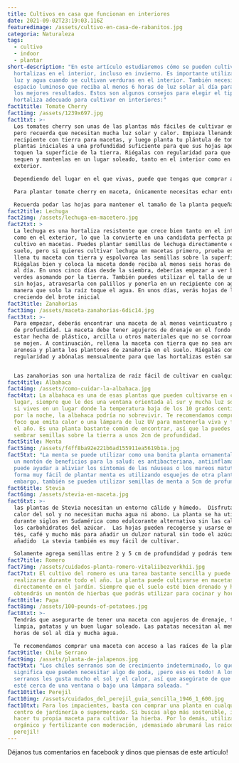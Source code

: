 ```yaml
---
title: Cultivos en casa que funcionan en interiores
date: 2021-09-02T23:19:03.116Z
featuredimage: /assets/cultivo-en-casa-de-rabanitos.jpg
categoria: Naturaleza
tags:
  - cultivo
  - indoor
  - plantar
short-description: "En este artículo estudiaremos cómo se pueden cultivar
  hortalizas en el interior, incluso en invierno. Es importante utilizar mucha
  luz y agua cuando se cultivan verduras en el interior. También necesitarás un
  espacio luminoso que reciba al menos 6 horas de luz solar al día para obtener
  los mejores resultados. Estos son algunos consejos para elegir el tipo de
  hortaliza adecuado para cultivar en interiores:"
fact1title: Tomate Cherry
fact1img: /assets/1239x697.jpg
fact1txt: >-
  Los tomates cherry son unas de las plantas más fáciles de cultivar en macetas,
  pero recuerda que necesitan mucha luz solar y calor. Empieza llenando el
  recipiente con tierra para macetas, y luego planta tu plántula de tomate o las
  plantas iniciales a una profundidad suficiente para que sus hojas apenas
  toquen la superficie de la tierra. Riégalas con regularidad para que no se
  sequen y mantenlas en un lugar soleado, tanto en el interior como en el
  exterior.

  Dependiendo del lugar en el que vivas, puede que tengas que comprar algunos suministros más para asegurarte de que la planta se mantiene sana. Una lámpara de cultivo suele ser suficiente si la temporada de cultivo no es lo suficientemente larga como para que reciban luz solar natural. 

  Para plantar tomate cherry en maceta, únicamente necesitas echar entre 3 y 5 tomates con suficiente espacio entre cada uno de ellos y verás como tendrás una plántula en unos días.

  Recuerda podar las hojas para mantener el tamaño de la planta pequeña, también puedes usar palillos de banderillas para darle la forma y altura que deseas.
fact2title: Lechuga
fact2img: /assets/lechuga-en-macetero.jpg
fact2txt: >
  La lechuga es una hortaliza resistente que crece bien tanto en el interior
  como en el exterior, lo que la convierte en una candidata perfecta para el
  cultivo en macetas. Puedes plantar semillas de lechuga directamente en el
  suelo, pero si quieres cultivar lechuga en macetas primero, prueba este truco:
  llena tu maceta con tierra y espolvorea las semillas sobre la superficie.
  Riégalas bien y coloca la maceta donde reciba al menos seis horas de luz solar
  al día. En unos cinco días desde la siembra, deberías empezar a ver brotes
  verdes asomando por la tierra. También puedes utilizar el tallo de una lechuga
  sin hojas, atravesarla con palillos y ponerla en un recipiente con agua de
  manera que solo la raíz toque el agua. En unos días, verás hojas de lechuga
  creciendo del brote inicial
fact3title: Zanahorias
fact3img: /assets/maceta-zanahorias-6dic14.jpg
fact3txt: >-
  Para empezar, deberás encontrar una maceta de al menos veinticuatro pulgadas
  de profundidad. La maceta debe tener agujeros de drenaje en el fondo y debe
  estar hecha de plástico, arcilla u otros materiales que no se corroan cuando
  se mojen. A continuación, rellena la maceta con tierra que no sea arenosa ni
  arenosa y planta los plantones de zanahoria en el suelo. Riégalas con
  regularidad y abónalas mensualmente para que las hortalizas estén sanas .


  Las zanahorias son una hortaliza de raíz fácil de cultivar en cualquier huerto doméstico. Puedes plantarlas en el interior o en el exterior, dependiendo de la época del año. Si siembra las semillas de zanahoria en el interior, utilice macetas de turba porque no causarán problemas con la enfermedad del "damping off", que es causada por hongos del suelo.
fact4title: Albahaca
fact4img: /assets/como-cuidar-la-albahaca.jpg
fact4txt: La albahaca es una de esas plantas que pueden cultivarse en cualquier
  lugar, siempre que le des una ventana orientada al sur y mucha luz solar, pero
  si vives en un lugar donde la temperatura baja de los 10 grados centígrados
  por la noche, la albahaca podría no sobrevivir. Te recomendamos comprar un
  foco que emita calor o una lámpara de luz UV para mantenerla viva y feliz todo
  el año. Es una planta bastante común de encontrar, así que la puedes comprar o
  sembrar semillas sobre la tierra a unos 2cm de profundidad.
fact5title: Menta
fact5img: /assets/f4ff8ba92e221b6ad155911ea5619b1a.jpg
fact5txt: "La menta se puede utilizar como una bonita planta ornamental y tiene
  un montón de beneficios para la salud: es antibacteriana, antiinflamatoria y
  puede ayudar a aliviar los síntomas de las náuseas o los mareos matutinos. Una
  forma muy fácil de plantar menta es utilizando esquejes de otra planta. Sin
  embargo, también se pueden utilizar semillas de menta a 5cm de profundidad."
fact6title: Stevia
fact6img: /assets/stevia-en-maceta.jpg
fact6txt: >-
  las plantas de Stevia necesitan un entorno cálido y húmedo.  Disfrutan del
  calor del sol y no necesitan mucha agua ni abono. La planta se ha utilizado
  durante siglos en Sudamérica como edulcorante alternativo sin las calorías y
  los carbohidratos del azúcar.  Las hojas pueden recogerse y usarse en postres,
  tés, café y mucho más para añadir un dulzor natural sin todo el azúcar
  añadido  La stevia también es muy fácil de cultivar.

  Solamente agrega semillas entre 2 y 5 cm de profundidad y podrás tener brotes en unos cuantos días
fact7title: Romero
fact7img: /assets/cuidados-planta-romero-vitaliibezverkhii.jpg
fact7txt: El cultivo del romero es una tarea bastante sencilla y puede
  realizarse durante todo el año. La planta puede cultivarse en macetas o
  directamente en el jardín. Siempre que el suelo esté bien drenado y húmedo,
  obtendrás un montón de hierbas que podrás utilizar para cocinar y hornear
fact8title: Papa
fact8img: /assets/100-pounds-of-potatoes.jpg
fact8txt: >-
  Tendrás que asegurarte de tener una maceta con agujeros de drenaje, tierra
  limpia, patatas y un buen lugar soleado. Las patatas necesitan al menos 6
  horas de sol al día y mucha agua.

  Te recomendamos comprar una maceta con acceso a las raíces de la planta, así podrás cultivar constantemente (cada 5-10 semanas) papas sin perder la planta completa.
fact9title: Chile Serrano
fact9img: /assets/planta-de-jalapenos.jpg
fact9txt: "Los chiles serranos son de crecimiento indeterminado, lo que
  significa que pueden necesitar algo de poda, ¡pero eso es todo! A los chiles
  serranos les gusta mucho el sol y el calor, así que asegúrate de que tu maceta
  esté cerca de una ventana o bajo una lámpara soleada. "
fact10title: Perejil
fact10img: /assets/cuidados_del_perejil_guia_sencilla_1946_1_600.jpg
fact10txt: Para los impacientes, basta con comprar una planta en cualquier
  centro de jardinería o supermercado. Si buscas algo más sostenible, intenta
  hacer tu propia maceta para cultivar la hierba. Por lo demás, utiliza abono
  orgánico y fertilizante con moderación, ¡demasiado abrumará las raíces del
  perejil!
---
```

Déjanos tus comentarios en facebook y dinos que piensas de este artículo!